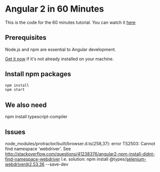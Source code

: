 # Angular 2 in 60 Minutes

This is the code for the 60 minutes tutorial. You can watch it <a href="https://www.youtube.com/watch?v=-zW1zHqsdyc">here</a>

## Prerequisites

Node.js and npm are essential to Angular development. 
    
<a href="https://docs.npmjs.com/getting-started/installing-node" target="_blank" title="Installing Node.js and updating npm">
Get it now</a> if it's not already installed on your machine.


## Install npm packages

```bash
npm install
npm start
```

## We also need
npm install typescript-compiler


## Issues
node_modules/protractor/built/browser.d.ts(258,37): error TS2503: Cannot find namespace 'webdriver'.
See
http://stackoverflow.com/questions/41238376/angular2-npm-install-didnt-find-namespace-webdriver
I.e. solution:
npm install @types/selenium-webdriver@2.53.36 --save-dev
